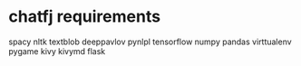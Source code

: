 # chatfj requirements
spacy
nltk
textblob
deeppavlov
pynlpl
tensorflow
numpy
pandas
virttualenv
pygame
kivy
kivymd
flask
